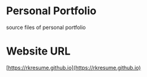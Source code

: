 # Personal Portfolio

source files of personal portfolio

# Website URL

[https://rkresume.github.io](https://rkresume.github.io)